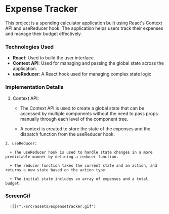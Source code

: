 # Expense Tracker

 This project is a spending calculator application built using React's Context API and useReducer hook. The application helps users track their expenses and manage their budget effectively.

 ### Technologies Used

  + __React__: Used to build the user interface.
  + __Context API__: Used for managing and passing the global state across the application.
  + __useReducer__: A React hook used for managing complex state logic

  ### Implementation Details

   1. Context API:
      
      + The Context API is used to create a global state that can be accessed by multiple components without the need to pass props manually through each level of the component tree.

      + A context is created to store the state of the expenses and the dispatch function from the useReducer hook.
    
    2. useReducer:

      + The useReducer hook is used to handle state changes in a more predictable manner by defining a reducer function.

      + The reducer function takes the current state and an action, and returns a new state based on the action type.

      + The initial state includes an array of expenses and a total budget.

### ScreenGif

      ![]("./src/assets/expensetracker.gif")
